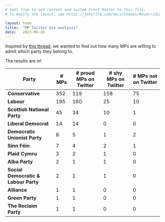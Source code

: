 ```yaml
---
# Feel free to add content and custom Front Matter to this file.
# To modify the layout, see https://jekyllrb.com/docs/themes/#overriding-theme-defaults

layout: home
title:  "MP Twitter bio analysis"
date:   2023-06-26
---
```


Inspired by [this thread](https://twitter.com/carolvorders/status/1642879704787984385), we wanted to find out how many MPs are willing to admit which party they belong to.

The results are in!

| Party | # MPs | # proud MPs on Twitter | # shy MPs on Twitter | # MPs not on Twitter <!--auto-gen-begin-->
| - | - | - | - | - |
| __Conservative__ | 352 | 119 | 158 | 75 |
| __Labour__ | 195 | 160 | 25 | 10 |
| __Scottish National Party__ | 45 | 34 | 10 | 1 |
| __Liberal Democrat__ | 14 | 14 | 0 | 0 |
| __Democratic Unionist Party__ | 8 | 5 | 1 | 2 |
| __Sinn Féin__ | 7 | 4 | 2 | 1 |
| __Plaid Cymru__ | 3 | 2 | 1 | 0 |
| __Alba Party__ | 2 | 1 | 1 | 0 |
| __Social Democratic & Labour Party__ | 2 | 1 | 1 | 0 |
| __Alliance__ | 1 | 1 | 0 | 0 |
| __Green Party__ | 1 | 1 | 0 | 0 |
| __The Reclaim Party__ | 1 | 1 | 0 | 0 |
<!--auto-gen-end-->
